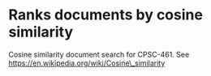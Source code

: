 Ranks documents by cosine similarity
========================

Cosine similarity document search for CPSC-461. See https://en.wikipedia.org/wiki/Cosine\_similarity
